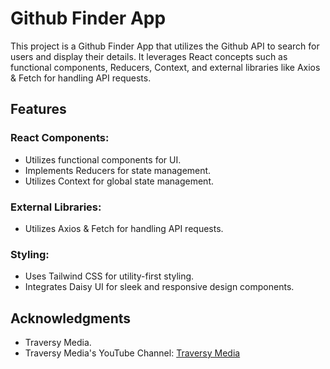 # Github Finder App

This project is a Github Finder App that utilizes the Github API to search for users and display their details. It
leverages React concepts such as functional components, Reducers, Context, and external libraries like Axios & Fetch for
handling API requests.

## Features

### React Components:

- Utilizes functional components for UI.
- Implements Reducers for state management.
- Utilizes Context for global state management.

### External Libraries:

- Utilizes Axios & Fetch for handling API requests.

### Styling:

- Uses Tailwind CSS for utility-first styling.
- Integrates Daisy UI for sleek and responsive design components.

## Acknowledgments

- Traversy Media.
- Traversy Media's YouTube Channel: [Traversy Media](https://www.youtube.com/@TraversyMedia)

